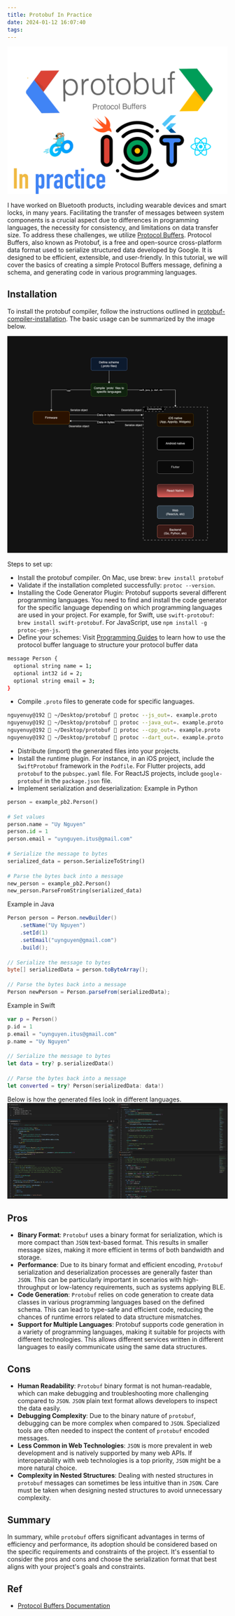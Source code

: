 ```yaml
---
title: Protobuf In Practice
date: 2024-01-12 16:07:40
tags:
---
```

![](/Post-Resources/protobuf/banner.png "banner")

I have worked on Bluetooth products, including wearable devices and smart locks, in many years. Facilitating the transfer of messages between system components is a crucial aspect due to differences in programming languages, the necessity for consistency, and limitations on data transfer size. To address these challenges, we utilize [Protocol Buffers](https://github.com/protocolbuffers/protobuf).
Protocol Buffers, also known as Protobuf, is a free and open-source cross-platform data format used to serialize structured data developed by Google. It is designed to be efficient, extensible, and user-friendly. In this tutorial, we will cover the basics of creating a simple Protocol Buffers message, defining a schema, and generating code in various programming languages.

<!-- more --> 

## Installation
To install the protobuf compiler, follow the instructions outlined in [protobuf-compiler-installation](https://github.com/protocolbuffers/protobuf#protobuf-compiler-installation).
The basic usage can be summarized by the image below.

![](/Post-Resources/protobuf/flow.png "flow")

Steps to set up:
- Install the protobuf compiler. On Mac, use brew: `brew install protobuf`
- Validate if the installation completed successfully: `protoc --version`.
- Installing the Code Generator Plugin: Protobuf supports several different programming languages. You need to find and install the code generator for the specific language depending on which programming languages are used in your project. For example, for Swift, use `swift-protobuf`: `brew install swift-protobuf`. For JavaScript, use `npm install -g protoc-gen-js`.
- Define your schemes: Visit [Programming Guides](https://protobuf.dev/programming-guides/proto3/) to learn how to use the protocol buffer language to structure your protocol buffer data
```bash example.proto
message Person {
  optional string name = 1;
  optional int32 id = 2;
  optional string email = 3;
}
```
- Compile `.proto` files to generate code for specific languages.
```bash
nguyenuy@192  ~/Desktop/protobuf  protoc --js_out=. example.proto
nguyenuy@192  ~/Desktop/protobuf  protoc --java_out=. example.proto
nguyenuy@192  ~/Desktop/protobuf  protoc --cpp_out=. example.proto
nguyenuy@192  ~/Desktop/protobuf  protoc --dart_out=. example.proto
```

- Distribute (import) the generated files into your projects.
- Install the runtime plugin. For instance, in an iOS project, include the `SwiftProtobuf` framework in the `Podfile`. For Flutter projects, add `protobuf` to the `pubspec.yaml` file. For ReactJS projects, include `google-protobuf` in the `package.json` file.
- Implement serialization and deserialization:
Example in Python
```py
person = example_pb2.Person()

# Set values
person.name = "Uy Nguyen"
person.id = 1
person.email = "uynguyen.itus@gmail.com"

# Serialize the message to bytes
serialized_data = person.SerializeToString()

# Parse the bytes back into a message
new_person = example_pb2.Person()
new_person.ParseFromString(serialized_data)
```
Example in Java
```java
Person person = Person.newBuilder()
    .setName("Uy Nguyen")
    .setId(1)
    .setEmail("uynguyen@gmail.com")
    .build();

// Serialize the message to bytes
byte[] serializedData = person.toByteArray();

// Parse the bytes back into a message
Person newPerson = Person.parseFrom(serializedData);
```
Example in Swift
```swift
var p = Person()
p.id = 1
p.email = "uynguyen.itus@gmail.com"
p.name = "Uy Nguyen"

// Serialize the message to bytes
let data = try? p.serializedData()

// Parse the bytes back into a message
let converted = try? Person(serializedData: data!)
```

Below is how the generated files look in different languages.
![](/Post-Resources/protobuf/generated.png "generated")

## Pros
- **Binary Format**: `Protobuf` uses a binary format for serialization, which is more compact than `JSON` text-based format. This results in smaller message sizes, making it more efficient in terms of both bandwidth and storage.
- **Performance**: Due to its binary format and efficient encoding, `Protobuf` serialization and deserialization processes are generally faster than `JSON`. This can be particularly important in scenarios with high-throughput or low-latency requirements, such as systems applying BLE.
- **Code Generation**: `Protobuf` relies on code generation to create data classes in various programming languages based on the defined schema. This can lead to type-safe and efficient code, reducing the chances of runtime errors related to data structure mismatches.
- **Support for Multiple Languages**: Protobuf supports code generation in a variety of programming languages, making it suitable for projects with different technologies. This allows different services written in different languages to easily communicate using the same data structures.

## Cons
- **Human Readability**: `Protobuf` binary format is not human-readable, which can make debugging and troubleshooting more challenging compared to `JSON`. `JSON` plain text format allows developers to inspect the data easily.
- **Debugging Complexity**: Due to the binary nature of `protobuf`, debugging can be more complex when compared to `JSON`. Specialized tools are often needed to inspect the content of `protobuf` encoded messages.
- **Less Common in Web Technologies**: `JSON` is more prevalent in web development and is natively supported by many web APIs. If interoperability with web technologies is a top priority, `JSON` might be a more natural choice.
- **Complexity in Nested Structures**: Dealing with nested structures in `protobuf` messages can sometimes be less intuitive than in `JSON`. Care must be taken when designing nested structures to avoid unnecessary complexity.

## Summary
In summary, while `protobuf` offers significant advantages in terms of efficiency and performance, its adoption should be considered based on the specific requirements and constraints of the project. It's essential to consider the pros and cons and choose the serialization format that best aligns with your project's goals and constraints.

## Ref
- [Protocol Buffers Documentation](https://protobuf.dev/overview/)